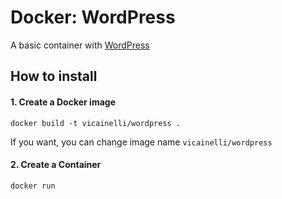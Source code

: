 # Docker: WordPress

A basic container with [WordPress](https://wordpress.org/)

## How to install

#### 1. Create a Docker image

```
docker build -t vicainelli/wordpress .
```

If you want, you can change image name `vicainelli/wordpress`

#### 2. Create a Container

```
docker run
```